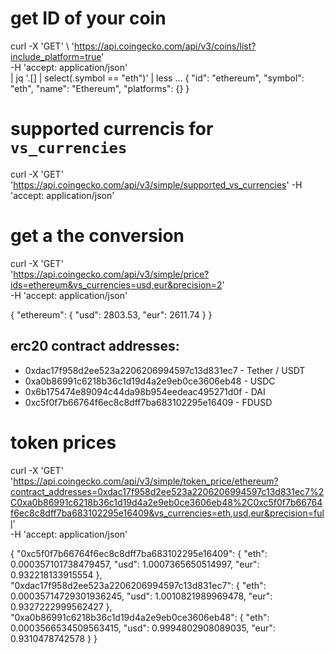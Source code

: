
# get ID of your coin
curl -X 'GET' \ 
  'https://api.coingecko.com/api/v3/coins/list?include_platform=true' \
  -H 'accept: application/json' \
  | jq '.[] | select(.symbol == "eth")' | less
...
{
  "id": "ethereum",
  "symbol": "eth",
  "name": "Ethereum",
  "platforms": {}
}


# supported currencis for `vs_currencies`

curl -X 'GET'   'https://api.coingecko.com/api/v3/simple/supported_vs_currencies'   -H 'accept: application/json'

# get a the conversion

curl -X 'GET' \
  'https://api.coingecko.com/api/v3/simple/price?ids=ethereum&vs_currencies=usd,eur&precision=2' \
  -H 'accept: application/json'

{
  "ethereum": {
    "usd": 2803.53,
    "eur": 2611.74
  }
}

## erc20 contract addresses:



* 0xdac17f958d2ee523a2206206994597c13d831ec7 -  Tether / USDT
* 0xa0b86991c6218b36c1d19d4a2e9eb0ce3606eb48 - USDC
* 0x6b175474e89094c44da98b954eedeac495271d0f - DAI
* 0xc5f0f7b66764f6ec8c8dff7ba683102295e16409 - FDUSD


# token prices

curl -X 'GET' \
  'https://api.coingecko.com/api/v3/simple/token_price/ethereum?contract_addresses=0xdac17f958d2ee523a2206206994597c13d831ec7%2C0xa0b86991c6218b36c1d19d4a2e9eb0ce3606eb48%2C0xc5f0f7b66764f6ec8c8dff7ba683102295e16409&vs_currencies=eth,usd,eur&precision=full' \
  -H 'accept: application/json'

{
  "0xc5f0f7b66764f6ec8c8dff7ba683102295e16409": {
    "eth": 0.000357101738479457,
    "usd": 1.0007365650514997,
    "eur": 0.932218133915554
  },
  "0xdac17f958d2ee523a2206206994597c13d831ec7": {
    "eth": 0.00035714729301936245,
    "usd": 1.0010821989969478,
    "eur": 0.9327222999562427
  },
  "0xa0b86991c6218b36c1d19d4a2e9eb0ce3606eb48": {
    "eth": 0.0003566534509563415,
    "usd": 0.9994802908089035,
    "eur": 0.9310478742578
  }
}